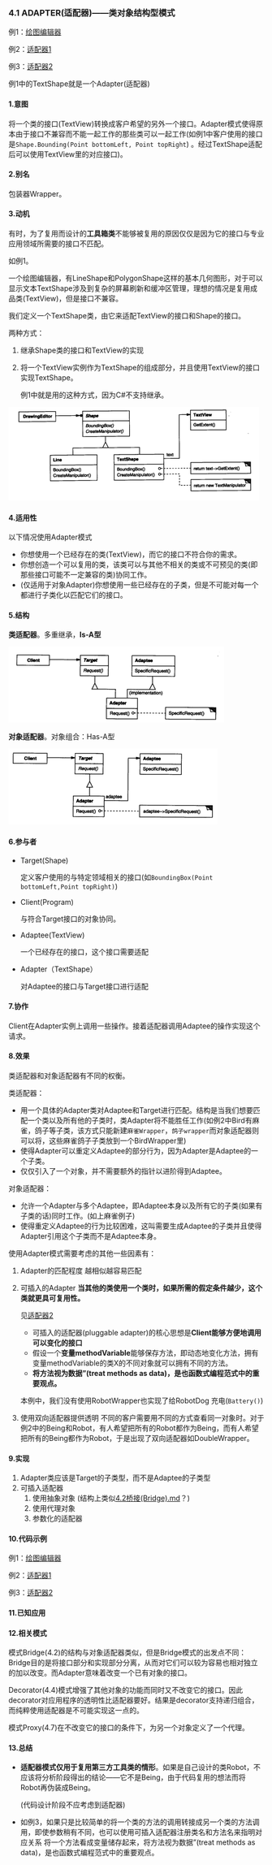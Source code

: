 ### 4.1 ADAPTER(适配器)——类对象结构型模式

例1：[绘图编辑器](./code/4.1适配器/绘图编辑器)

例2：[适配器1](./code/4.1适配器/适配器1)

例3：[适配器2](./code/4.1适配器/适配器2)

例1中的TextShape就是一个Adapter(适配器)

#### 1.意图

将一个类的接口(TextView)转换成客户希望的另外一个接口。Adapter模式使得原本由于接口不兼容而不能一起工作的那些类可以一起工作(如例1中客户使用的接口是`Shape.Bounding(Point bottomLeft, Point topRight`) 。经过TextShape适配后可以使用TextView里的对应接口)。

#### 2.别名

包装器Wrapper。

#### 3.动机

有时，为了复用而设计的**工具箱类**不能够被复用的原因仅仅是因为它的接口与专业应用领域所需要的接口不匹配。

如例1。

一个绘图编辑器，有LineShape和PolygonShape这样的基本几何图形，对于可以显示文本TextShape涉及到复杂的屏幕刷新和缓冲区管理，理想的情况是复用成品类(TextView)，但是接口不兼容。

我们定义一个TextShape类，由它来适配TextView的接口和Shape的接口。

两种方式：

1. 继承Shape类的接口和TextView的实现

2. 将一个TextView实例作为TextShape的组成部分，并且使用TextView的接口实现TextShape。

   例1中就是用的这种方式，因为C#不支持继承。

![](pic/9.png)

#### 4.适用性

以下情况使用Adapter模式

* 你想使用一个已经存在的类(TextView)，而它的接口不符合你的需求。
* 你想创造一个可以复用的类，该类可以与其他不相关的类或不可预见的类(即那些接口可能不一定兼容的类)协同工作。
* (仅适用于对象Adapter)你想使用一些已经存在的子类，但是不可能对每一个都进行子类化以匹配它们的接口。

#### 5.结构

**类适配器**。多重继承，**Is-A型**

![](pic/10.png)

**对象适配器**。对象组合：Has-A型

![](pic/11.png)

#### 6.参与者

* Target(Shape)

  定义客户使用的与特定领域相关的接口(如`BoundingBox(Point bottomLeft,Point topRight)`)

* Client(Program)

  与符合Target接口的对象协同。

* Adaptee(TextView)

  一个已经存在的接口，这个接口需要适配

* Adapter（TextShape）

  对Adaptee的接口与Target接口进行适配

#### 7.协作

Client在Adapter实例上调用一些操作。接着适配器调用Adaptee的操作实现这个请求。

#### 8.效果

类适配器和对象适配器有不同的权衡。

类适配器：

* 用一个具体的Adapter类对Adaptee和Target进行匹配。结构是当我们想要匹配一个类以及所有他的子类时，类Adapter将不能胜任工作(如例2中Bird有麻雀，鸽子等子类，该方式只能新建`麻雀Wrapper`，`鸽子wrapper`而对象适配器则可以将，这些麻雀鸽子子类放到一个BirdWrapper里)
* 使得Adapter可以重定义Adaptee的部分行为，因为Adapter是Adaptee的一个子类。
* 仅仅引入了一个对象，并不需要额外的指针以进阶得到Adaptee。

对象适配器：

* 允许一个Adapter与多个Adaptee，即Adaptee本身以及所有它的子类(如果有子类的话)同时工作。(如上麻雀例子)
* 使得重定义Adaptee的行为比较困难，这叫需要生成Adaptee的子类并且使得Adapter引用这个子类而不是Adaptee本身。

使用Adapter模式需要考虑的其他一些因素有：

1. Adapter的匹配程度 越相似越容易匹配

2. 可插入的Adapter  **当其他的类使用一个类时，如果所需的假定条件越少，这个类就更具可复用性。**

   见[适配器2](./code/4.1适配器/适配器2)

   * 可插入的适配器(pluggable adapter)的核心思想是**Client能够方便地调用可以变化的接口**
   * 假设一个**变量methodVariable**能够保存方法，即动态地变化方法，拥有变量methodVariable的类X的不同对象就可以拥有不同的方法。
   * **将方法视为数据”(treat methods as data)，是也函数式编程范式中的重要观点。**

   本例中，我们没有使用RobotWrapper也实现了给RobotDog 充电(`Battery()`)

3. 使用双向适配器提供透明  不同的客户需要用不同的方式查看同一对象时。对于例2中的Being和Robot，有人希望把所有的Robot都作为Being，而有人希望把所有的Being都作为Robot，于是出现了双向适配器如DoubleWrapper。

#### 9.实现

1. Adapter类应该是Target的子类型，而不是Adaptee的子类型
2. 可插入适配器 
   1. 使用抽象对象 (结构上类似[4.2桥接(Bridge).md](code/1.设计一个文档编辑器/GlyphSpace)？)
   2. 使用代理对象
   3. 参数化的适配器

#### 10.代码示例

例1：[绘图编辑器](./code/4.1适配器/绘图编辑器)

例2：[适配器1](./code/4.1适配器/适配器1)

例3：[适配器2](./code/4.1适配器/适配器2)

#### 11.已知应用

#### 12.相关模式

模式Bridge(4.2)的结构与对象适配器类似，但是Bridge模式的出发点不同：Bridge目的是将接口部分和实现部分分离，从而对它们可以较为容易也相对独立的加以改变。而Adapter意味着改变一个已有对象的接口。

Decorator(4.4)模式增强了其他对象的功能而同时又不改变它的接口。因此decorator对应用程序的透明性比适配器要好。结果是decorator支持递归组合，而纯粹使用适配器是不可能实现这一点的。

模式Proxy(4.7)在不改变它的接口的条件下，为另一个对象定义了一个代理。

#### 13.总结

* **适配器模式仅用于复用第三方工具类的情形**。如果是自己设计的类Robot，不应该将分析阶段得出的结论——它不是Being，由于代码复用的想法而将Robot再伪装成Being。

  (代码设计阶段不应考虑到适配器)

* 如例3，如果只是比较简单的将一个类的方法的调用转接成另一个类的方法调用，即使参数稍有不同，也可以使用可插入适配器注册类名和方法名来指明对应关系
  将一个方法看成变量储存起来，将方法视为数据”(treat methods as data)，是也函数式编程范式中的重要观点。